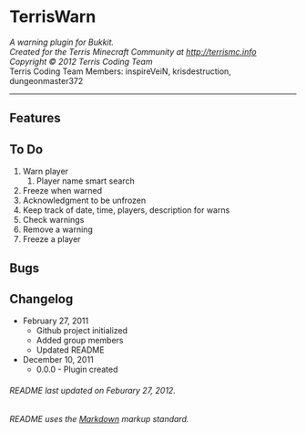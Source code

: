# TerrisWarn #
*A warning plugin for Bukkit.*  
*Created for the Terris Minecraft Community at <http://terrismc.info>*  
*Copyright &copy; 2012 Terris Coding Team*  
Terris Coding Team Members: inspireVeiN, krisdestruction, dungeonmaster372  

************
## Features ##


## To Do ##
1. Warn player
    1. Player name smart search
3. Freeze when warned
4. Acknowledgment to be unfrozen
5. Keep track of date, time, players, description for warns
6. Check warnings
7. Remove a warning
8. Freeze a player


## Bugs ##


## Changelog ##
* February 27, 2011
  * Github project initialized
  * Added group members
  * Updated README
* December 10, 2011
  * 0.0.0 - Plugin created


###### README last updated on Feburary 27, 2012.
###### README uses the [Markdown](http://daringfireball.net/projects/markdown/) markup standard.